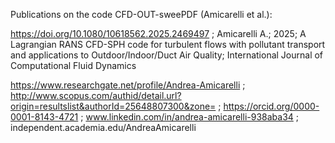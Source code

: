 Publications on the code CFD-OUT-sweePDF (Amicarelli et al.):

https://doi.org/10.1080/10618562.2025.2469497 ;
Amicarelli A.; 2025; A Lagrangian RANS CFD-SPH code for turbulent flows with pollutant transport and applications to Outdoor/Indoor/Duct Air Quality; International Journal of Computational Fluid Dynamics

https://www.researchgate.net/profile/Andrea-Amicarelli ;
http://www.scopus.com/authid/detail.url?origin=resultslist&authorId=25648807300&zone= ;
https://orcid.org/0000-0001-8143-4721 ;
www.linkedin.com/in/andrea-amicarelli-938aba34 ;
independent.academia.edu/AndreaAmicarelli
